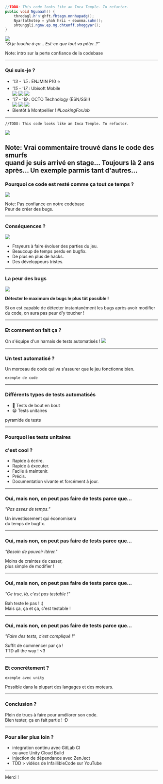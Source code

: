 ```c#
//TODO: This code looks like an Inca Temple. To refactor.
public void Nguaaah() {
	throdagl.h'n'ghft.fhtagn.nnnhupadg();
	Nyarlathotep = yhah hrii + ebunma.suhn();
	shtunggli.ngnw.ep.mg.chtenff.shoggyar();
} 
```
![](images/indianaswap.webp)  
_"Si je touche à ça... Est-ce que tout va péter..?"_

Note:
intro sur la perte confiance de la codebase

---

### Qui suis-je ?
- *'13 - '15 :* ENJMIN P10 ⭐  
- *'15 - '17 :* Ubisoft Mobile  
![](images/ubimobile.png)<!-- .element height="100px" -->
![](images/smurfs.jpg)<!-- .element height="100px" -->
![](images/smurfs_banniere.jpg)<!-- .element height="100px" -->
- *'17 - '19 :* OCTO Technology (ESN/SSII)  
![](images/octo.jpg)<!-- .element height="100px" -->
![](images/thereisabetterway.png)<!-- .element height="100px" -->
![](images/culturecode.png)<!-- .element height="100px" -->
- Bientôt à Montpellier ! *#LookingForJob*

---


```
//TODO: This code looks like an Inca Temple. To refactor.
```

![](images/proglife.png)<!-- .element class="fragment" data-fragment-index="3" -->

Note:
Vrai commentaire trouvé dans le code des smurfs  
quand je suis arrivé en stage...
Toujours là 2 ans après...
Un exemple parmis tant d'autres...
---

### Pourquoi ce code est resté comme ça tout ce temps ?

![](images/codersanstests.jpg)<!-- .element: class="fragment" data-fragment-index="1" height="400px" -->  

Note:
Pas confiance en notre codebase  
Peur de créer des bugs.  

---

### Conséquences ?

![](images/codebasecracra.jpg)<!-- .element: height="250px" -->  

- Frayeurs à faire évoluer des parties du jeu. <!-- .element class="fragment" data-fragment-index="1" -->  
- Beaucoup de temps perdu en bugfix. <!-- .element class="fragment" data-fragment-index="2" -->  
- De plus en plus de hacks. <!-- .element class="fragment" data-fragment-index="3" -->  
- Des développeurs tristes. <!-- .element class="fragment" data-fragment-index="4" -->  

---

### La peur des bugs

![](images/bugdetection.png)

**Détecter le maximum de bugs le plus tôt possible !**<!-- .element: class="fragment" data-fragment-index="1" -->  

Si on est capable de détecter instantanément les bugs après avoir modifier du code,
on aura pas peur d'y toucher !<!-- .element: class="fragment" data-fragment-index="1" -->  


---

### Et comment on fait ça ?

On s'équipe d'un harnais de tests automatisés !
![](images/coderavectests.jpg)<!-- .element: height="250px" -->  

---

### Un test automatisé ?

Un morceau de code qui va s'assurer que le jeu fonctionne bien.

```
exemple de code
```

---

### Différents types de tests automatisés

- 🤔 Tests de bout en bout <!-- .element: class="fragment" data-fragment-index="1" -->  
- 😀 Tests unitaires <!-- .element: class="fragment" data-fragment-index="2" -->  

pyramide de tests <!-- .element: class="fragment" data-fragment-index="3" -->  

---

### Pourquoi les tests unitaires  
### c'est cool ?

- Rapide à écrire. <!-- .element: class="fragment" data-fragment-index="1" -->  
- Rapide à éxecuter. <!-- .element: class="fragment" data-fragment-index="2" -->  
- Facile à maintenir. <!-- .element: class="fragment" data-fragment-index="3" -->  
- Précis. <!-- .element: class="fragment" data-fragment-index="4" -->  
- Documentation vivante et forcément à jour. <!-- .element: class="fragment" data-fragment-index="5" -->  

---

### Oui, mais non, on peut pas faire de tests parce que...

_"Pas assez de temps."_  

Un investissement qui économisera  
du temps de bugfix.
<!-- .element: class="fragment" data-fragment-index="1" -->  

---

### Oui, mais non, on peut pas faire de tests parce que...

_"Besoin de pouvoir itérer."_  

Moins de craintes de casser,  
plus simple de modifier !
<!-- .element: class="fragment" data-fragment-index="1" --> 

---

### Oui, mais non, on peut pas faire de tests parce que...

_"Ce truc, là, c'est pas testable !"_  

Bah teste le pas ! :)  
Mais ça, ça et ça, c'est testable !
<!-- .element: class="fragment" data-fragment-index="1" --> 

---

### Oui, mais non, on peut pas faire de tests parce que...

_"Faire des tests, c'est compliqué !"_  

Suffit de commencer par ça !  
TTD all the way ! <3
<!-- .element: class="fragment" data-fragment-index="1" --> 

---

### Et concrètement ?

```
exemple avec unity
```
Possible dans la plupart des langages et des moteurs.

---

### Conclusion ?

Plein de trucs à faire pour améliorer son code.  
Bien tester, ça en fait partie ! :D

---

### Pour aller plus loin ?

- integration continu avec GitLab CI  
  ou avec Unity Cloud Build  
- injection de dépendance avec ZenJect  
- TDD > vidéos de InfaillibleCode sur YouTube

---

Merci !